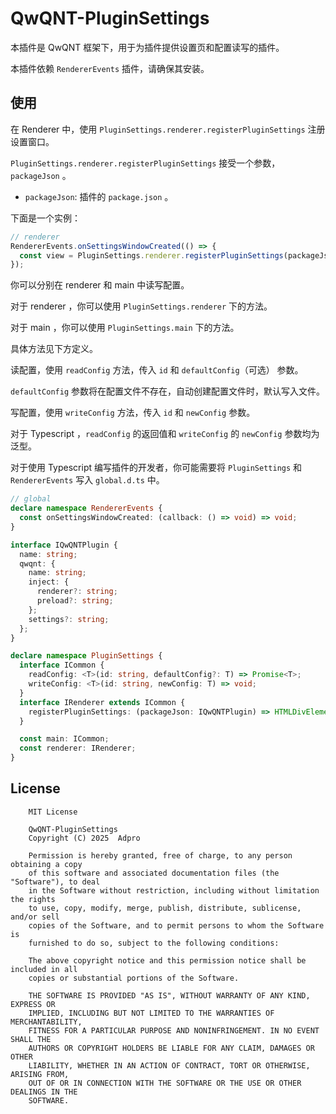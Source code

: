 # QwQNT-PluginSettings

本插件是 QwQNT 框架下，用于为插件提供设置页和配置读写的插件。

本插件依赖 `RendererEvents` 插件，请确保其安装。

## 使用

在 Renderer 中，使用 `PluginSettings.renderer.registerPluginSettings` 注册设置窗口。

`PluginSettings.renderer.registerPluginSettings` 接受一个参数，`packageJson` 。

- `packageJson`: 插件的 `package.json` 。

下面是一个实例：

```typescript
// renderer
RendererEvents.onSettingsWindowCreated(() => {
  const view = PluginSettings.renderer.registerPluginSettings(packageJson);
});
```

你可以分别在 renderer 和 main 中读写配置。

对于 renderer ，你可以使用 `PluginSettings.renderer` 下的方法。

对于 main ，你可以使用 `PluginSettings.main` 下的方法。

具体方法见下方定义。

读配置，使用 `readConfig` 方法，传入 `id` 和 `defaultConfig`（可选） 参数。

`defaultConfig` 参数将在配置文件不存在，自动创建配置文件时，默认写入文件。

写配置，使用 `writeConfig` 方法，传入 `id` 和 `newConfig` 参数。

对于 Typescript ，`readConfig` 的返回值和 `writeConfig` 的 `newConfig` 参数均为泛型。

对于使用 Typescript 编写插件的开发者，你可能需要将 `PluginSettings` 和 `RendererEvents` 写入 `global.d.ts` 中。

```typescript
// global
declare namespace RendererEvents {
  const onSettingsWindowCreated: (callback: () => void) => void;
}

interface IQwQNTPlugin {
  name: string;
  qwqnt: {
    name: string;
    inject: {
      renderer?: string;
      preload?: string;
    };
    settings?: string;
  };
}

declare namespace PluginSettings {
  interface ICommon {
    readConfig: <T>(id: string, defaultConfig?: T) => Promise<T>;
    writeConfig: <T>(id: string, newConfig: T) => void;
  }
  interface IRenderer extends ICommon {
    registerPluginSettings: (packageJson: IQwQNTPlugin) => HTMLDivElement;
  }

  const main: ICommon;
  const renderer: IRenderer;
}
```

## License
```
    MIT License

    QwQNT-PluginSettings
    Copyright (C) 2025  Adpro

    Permission is hereby granted, free of charge, to any person obtaining a copy
    of this software and associated documentation files (the "Software"), to deal
    in the Software without restriction, including without limitation the rights
    to use, copy, modify, merge, publish, distribute, sublicense, and/or sell
    copies of the Software, and to permit persons to whom the Software is
    furnished to do so, subject to the following conditions:

    The above copyright notice and this permission notice shall be included in all
    copies or substantial portions of the Software.

    THE SOFTWARE IS PROVIDED "AS IS", WITHOUT WARRANTY OF ANY KIND, EXPRESS OR
    IMPLIED, INCLUDING BUT NOT LIMITED TO THE WARRANTIES OF MERCHANTABILITY,
    FITNESS FOR A PARTICULAR PURPOSE AND NONINFRINGEMENT. IN NO EVENT SHALL THE
    AUTHORS OR COPYRIGHT HOLDERS BE LIABLE FOR ANY CLAIM, DAMAGES OR OTHER
    LIABILITY, WHETHER IN AN ACTION OF CONTRACT, TORT OR OTHERWISE, ARISING FROM,
    OUT OF OR IN CONNECTION WITH THE SOFTWARE OR THE USE OR OTHER DEALINGS IN THE
    SOFTWARE.
```